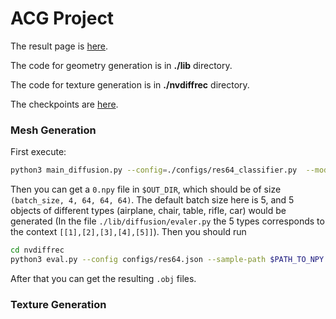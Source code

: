 # ACG Project

The result page is <a href="https://ziyuyuyuyu1.github.io/ACG-UI/">here</a>.

The code for geometry generation is in **./lib** directory.

The code for texture generation is in **./nvdiffrec** directory.

The checkpoints are <a href="https://huggingface.co/ziyuyuyuyu1/ACG-class-cond-ckpt/">here</a>.


### Mesh Generation
<!-- Code --> 

First execute:

``` bash
python3 main_diffusion.py --config=./configs/res64_classifier.py  --mode=uncond_gen --config.eval.eval_dir=$OUT_DIR --config.eval.ckpt_path=$PATH_TO_CHECKPOINT --config.eval.classifier_path=$PATH_TO_CLASSIFIER
```

Then you can get a ```0.npy``` file in ```$OUT_DIR```, which should be of size ```(batch_size, 4, 64, 64, 64)```. The default batch size here is 5, and 5 objects of different types (airplane, chair, table, rifle, car) would be generated (In the file ```./lib/diffusion/evaler.py``` the 5 types corresponds to the context ```[[1],[2],[3],[4],[5]]```). Then you should run

``` bash
cd nvdiffrec
python3 eval.py --config configs/res64.json --sample-path $PATH_TO_NPY --out-dir $OUTPUT_DIR
```

After that you can get the resulting ```.obj``` files.

### Texture Generation
